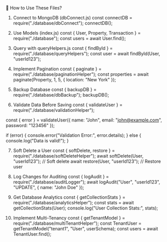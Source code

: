 🚀 How to Use These Files?
1) Connect to MongoDB (dbConnect.js)
const connectDB = require("./database/dbConnect");
connectDB();

2) Use Models (index.js)
const { User, Property, Transaction } = require("./database");
const users = await User.find();

3) Query with queryHelpers.js
const { findById } = require("./database/queryHelpers");
const user = await findById(User, "userId123");

4) Implement Pagination
const { paginate } = require("./database/paginationHelper");
const properties = await paginate(Property, 1, 5, { location: "New York" });

5) Backup Database
const { backupDB } = require("./database/dbBackup");
backupDB();

6) Validate Data Before Saving
const { validateUser } = require("./database/validationHelper");

const { error } = validateUser({ name: "John", email: "john@example.com", password: "123456" });

if (error) {
  console.error("Validation Error:", error.details);
} else {
  console.log("Data is valid!");
}

7) Soft Delete a User
const { softDelete, restore } = require("./database/softDeleteHelper");
await softDelete(User, "userId123"); // Soft delete
await restore(User, "userId123"); // Restore user

8) Log Changes for Auditing
const { logAudit } = require("./database/auditLogger");
await logAudit("User", "userId123", "UPDATE", { name: "John Doe" });

9) Get Database Analytics
const { getCollectionStats } = require("./database/analyticsHelper");
const stats = await getCollectionStats(User);
console.log("User Collection Stats:", stats);

10) Implement Multi-Tenancy
const { getTenantModel } = require("./database/multiTenantHelper");
const TenantUser = getTenantModel("tenant1", "User", userSchema);
const users = await TenantUser.find();